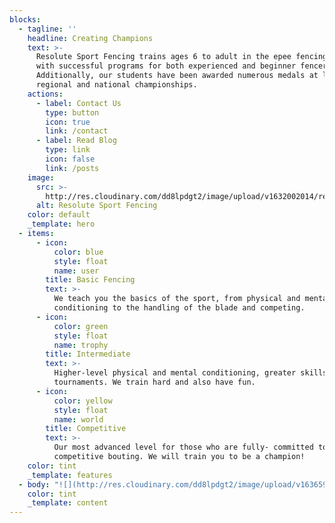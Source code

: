 ```yaml
---
blocks:
  - tagline: ''
    headline: Creating Champions
    text: >-
      Resolute Sport Fencing trains ages 6 to adult in the epee fencing weapon
      with successful programs for both experienced and beginner fencers.
      Additionally, our students have been awarded numerous medals at local,
      regional and national championships.
    actions:
      - label: Contact Us
        type: button
        icon: true
        link: /contact
      - label: Read Blog
        type: link
        icon: false
        link: /posts
    image:
      src: >-
        http://res.cloudinary.com/dd8lpdgt2/image/upload/v1632002014/resolute_portrait_fovzct.png
      alt: Resolute Sport Fencing
    color: default
    _template: hero
  - items:
      - icon:
          color: blue
          style: float
          name: user
        title: Basic Fencing
        text: >-
          We teach you the basics of the sport, from physical and mental
          conditioning to the handling of the blade and competing.
      - icon:
          color: green
          style: float
          name: trophy
        title: Intermediate
        text: >-
          Higher-level physical and mental conditioning, greater skills and some
          tournaments. We train hard and also have fun.
      - icon:
          color: yellow
          style: float
          name: world
        title: Competitive
        text: >-
          Our most advanced level for those who are fully- committed to
          competitive bouting. We will train you to be a champion!
    color: tint
    _template: features
  - body: "![](http://res.cloudinary.com/dd8lpdgt2/image/upload/v1636592054/Final_Trophee_Monal_2012_n08_zr4qtq.jpg)\n© Marie-Lan Nguyen\_/\_[Wikimedia Commons](https://commons.wikimedia.org/wiki/Main_Page \"Main Page\")\_/\_[CC-BY 2.5](https://creativecommons.org/licenses/by/2.5/)\n\nFencing is a sport that people of all ages can enjoy and offers a multitude of advantages. Fencing is a mental and physical exercise in which fencers learn to tackle opponents of different levels of skills and increase their physical resilience, agility and accuracy. Skills gained through fencing  extend to all areas of life. As a young person or adult, you can start fencing – for recreation, exercise and competitive practice.\n\nFencing’s three weapons are foil, sabre, and epee. The object of fencing is to score a point or touch by hitting the target of your opponent with your weapon before they get the touch of scoring on you, but with each weapon the rules, strategies and target areas differ to make the games distinct. As such, most fencers develop a preference and skill for one weapon over the other, but many enjoy the challenge and diversion of once in a while taking on a fight in another weapon, or even developing skills in a second weapon."
    color: tint
    _template: content
---
```


